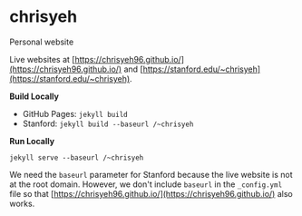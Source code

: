 # chrisyeh
Personal website

Live websites at [https://chrisyeh96.github.io/](https://chrisyeh96.github.io/) and [https://stanford.edu/~chrisyeh](https://stanford.edu/~chrisyeh).

**Build Locally**

- GitHub Pages: `jekyll build`
- Stanford: `jekyll build --baseurl /~chrisyeh`

**Run Locally**

`jekyll serve --baseurl /~chrisyeh`

We need the `baseurl` parameter for Stanford because the live website is not at the root domain. However, we don't include `baseurl` in the `_config.yml` file so that [https://chrisyeh96.github.io/](https://chrisyeh96.github.io/) also works.
